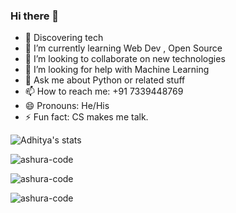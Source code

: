 ### Hi there 👋

<!--
**ashura-code/ashura-code** is a ✨ _special_ ✨ repository because its `README.md` (this file) appears on your GitHub profile.

Here are some ideas to get you started:
-->
- 🔭 Discovering tech
- 🌱 I’m currently learning Web Dev , Open Source
- 👯 I’m looking to collaborate on new technologies
- 🤔 I’m looking for help with Machine Learning
- 💬 Ask me about  Python or related stuff
- 📫 How to reach me: +91 7339448769 
- 😄 Pronouns: He/His
- ⚡ Fun fact: CS makes me talk.

![Adhitya's stats](https://github-readme-stats.vercel.app/api?username=ashura-code&&show_icons=true&title_color=ffffff&icon_color=bb2acf&text_color=daf7dc&bg_color=151515)



<p align="left"> <img src="https://komarev.com/ghpvc/?username=ashura-code&label=Profile%20views&color=0e75b6&style=flat" alt="ashura-code" /> </p>


<p><img align="center" src="https://github-readme-stats.vercel.app/api/top-langs?username=ashura-code&show_icons=true&locale=en&layout=compact" alt="ashura-code" /></p>

<p><img align="center" src="https://github-readme-streak-stats.herokuapp.com/?user=ashura-code&" alt="ashura-code" /></p>



